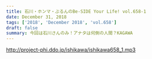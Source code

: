 ```yaml
---
title: 石川・ホンマ・ぶるんのBe-SIDE Your Life! vol.658-1
date: December 31, 2018
tags: ['2018', 'December 2018', 'vol.658']
draft: false
summary: 今回は石川さんのみ！アナタは何側の人間？KAGAWA
---
```


http://project-phi.ddo.jp/ishikawa/ishikawa658_1.mp3